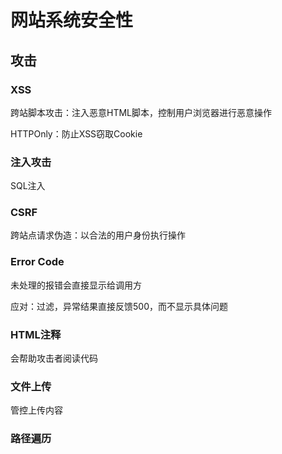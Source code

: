 # 网站系统安全性

## 攻击

### XSS

跨站脚本攻击：注入恶意HTML脚本，控制用户浏览器进行恶意操作

HTTPOnly：防止XSS窃取Cookie

### 注入攻击

SQL注入

### CSRF

跨站点请求伪造：以合法的用户身份执行操作

### Error Code

未处理的报错会直接显示给调用方

应对：过滤，异常结果直接反馈500，而不显示具体问题

### HTML注释

会帮助攻击者阅读代码

### 文件上传

管控上传内容

### 路径遍历